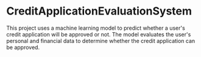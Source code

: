 # CreditApplicationEvaluationSystem
This project uses a machine learning model to predict whether a user's credit application will be approved or not. The model evaluates the user's personal and financial data to determine whether the credit application can be approved.
